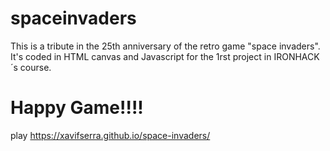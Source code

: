 # spaceinvaders
This is a tribute in the 25th anniversary of the retro game "space invaders". It's coded in HTML canvas and Javascript for the 1rst project in IRONHACK´s course.

# Happy Game!!!!

play https://xavifserra.github.io/space-invaders/
